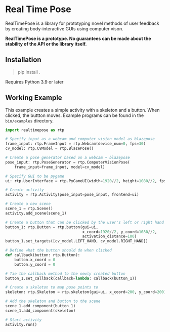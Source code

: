 # Real Time Pose

RealTimePose is a library for prototyping novel methods of
user feedback by creating body-interactive GUIs using computer
vison.

**RealTimePose is a prototype. No guarantees can
be made about the stability of the API or the library itself.**

## Installation

> pip install .

Requires Python 3.9 or later

## Working Example

This example creates a simple activity with a skeleton and a button.
When clicked, the buttton moves. Example programs can be found in the
`bin/examples` directory.

```python
import realtimepose as rtp

# Specify input as a webcam and computer vision model as blazepose
frame_input: rtp.FrameInput = rtp.Webcam(device_num=0, fps=30)
cv_model: rtp.CVModel = rtp.BlazePose()

# Create a pose generator based on a webcam + blazepose
pose_input: rtp.PoseGenerator = rtp.ComputerVisionPose(
    frame_input=frame_input, model=cv_model)

# Specify GUI to be pygame
ui: rtp.UserInterface = rtp.PyGameUI(width=1920//2, height=1080//2, fps=60)

# Create activity
activity = rtp.Activity(pose_input=pose_input, frontend=ui)

# Create a new scene
scene_1 = rtp.Scene()
activity.add_scene(scene_1)

# Create a button that can be clicked by the user's left or right hand
button_1: rtp.Button = rtp.button(gui=ui,
                                  x_coord=1920//2, y_coord=1080//2,
                                  activation_distance=100)
button_1.set_targets([cv_model.LEFT_HAND, cv_model.RIGHT_HAND])

# Define what the button should do when clicked
def callback(button: rtp.Button):
    button.x_coord = 0
    button.y_coord = 0

# Tie the callback method to the newly created button
button_1.set_callback(callback=lambda: callback(button_1))

# Create a skeleton to map pose points to
skeleton: rtp.Skeleton = rtp.skeleton(gui=ui, x_coord=200, y_coord=200)

# Add the skeleton and button to the scene  
scene_1.add_component(button_1)
scene_1.add_component(skeleton)

# Start activity
activity.run()
```

